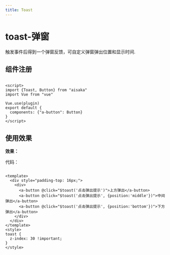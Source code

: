 ```yaml
---
title: Toast
---
```


# toast-弹窗

触发事件后得到一个弹窗反馈，可自定义弹窗弹出位置和显示时间.

## 组件注册

```vue

<script>
import {Toast, Button} from "aisaka"
import Vue from "vue"

Vue.use(plugin)
export default {
  components: {"a-button": Button}
}
</script>
```

## 使用效果

**效果：**
<ClientOnly>
<toast-demo></toast-demo>
</ClientOnly>

代码：

```vue

<template>
  <div style="padding-top: 16px;">
    <div>
      <a-button @click="$toast('点击弹出提示')">上方弹出</a-button>
      <a-button @click="$toast('点击弹出提示', {position:'middle'})">中间弹出</a-button>
      <a-button @click="$toast('点击弹出提示', {position:'bottom'})">下方弹出</a-button>
    </div>
  </div>
</template>
<style>
toast {
  z-index: 30 !important;
}
</style>
```